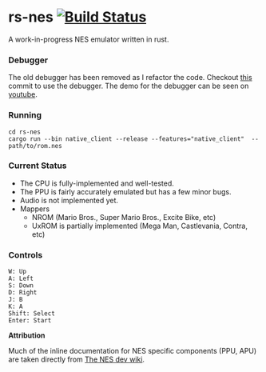 # rs-nes [![Build Status](https://travis-ci.org/bgourlie/rs-nes.svg?branch=master)](https://travis-ci.org/bgourlie/rs-nes)
A work-in-progress NES emulator written in rust.

### Debugger

The old debugger has been removed as I refactor the code. Checkout [this](https://github.com/bgourlie/rs-nes/commit/178a96a514f0f49d25842c86e83a8b7617be78a7) commit to use the debugger. The demo for the debugger can be seen on [youtube](https://www.youtube.com/watch?v=YC2FvozglPc).

### Running
```
cd rs-nes
cargo run --bin native_client --release --features="native_client"  -- path/to/rom.nes
```

### Current Status

- The CPU is fully-implemented and well-tested.
- The PPU is fairly accurately emulated but has a few minor bugs.
- Audio is not implemented yet.
- Mappers
  - NROM (Mario Bros., Super Mario Bros., Excite Bike, etc)
  - UxROM is partially implemented (Mega Man, Castlevania, Contra, etc)

### Controls

    W: Up
    A: Left
    S: Down
    D: Right
    J: B
    K: A
    Shift: Select
    Enter: Start

**Attribution**

Much of the inline documentation for NES specific components (PPU, APU) are taken directly from [The NES dev wiki](https://wiki.nesdev.com/).
